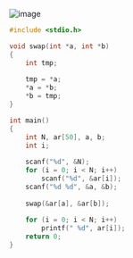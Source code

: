 ![image](https://user-images.githubusercontent.com/38516906/91465084-5081ab80-e8c8-11ea-9390-7c31423e716d.png)

```c
#include <stdio.h>

void swap(int *a, int *b)
{
    int tmp;
    
    tmp = *a;
    *a = *b;
    *b = tmp;
}

int main()
{
    int N, ar[50], a, b;
    int i;
    
    scanf("%d", &N);
    for (i = 0; i < N; i++)
        scanf("%d", &ar[i]);
    scanf("%d %d", &a, &b);
    
    swap(&ar[a], &ar[b]);
    
    for (i = 0; i < N; i++)
        printf(" %d", ar[i]);
    return 0;
}
```
